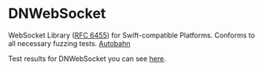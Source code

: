 # DNWebSocket

WebSocket Library ([RFC 6455](https://tools.ietf.org/html/rfc6455>)) for Swift-compatible Platforms.
Conforms to all necessary fuzzing tests. [Autobahn](http://autobahn.ws/testsuite/>)

Test results for DNWebSocket you can see [here](https://glebradchenko.github.io/dnwebsocket.github.io/).
